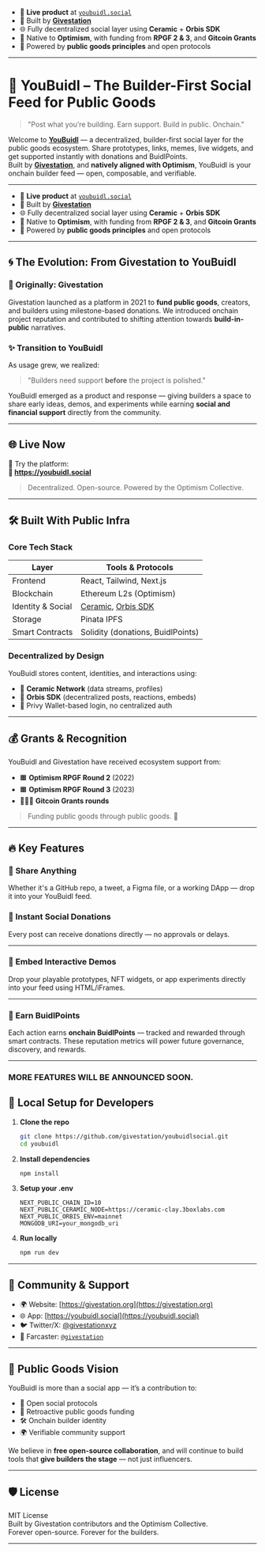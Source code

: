 
- 📡 **Live product** at [`youbuidl.social`](https://youbuidl.social)  
- 🎯 Built by [**Givestation**](https://givestation.org)
- 🌐 Fully decentralized social layer using **Ceramic** + **Orbis SDK**
- 🧬 Native to **Optimism**, with funding from **RPGF 2 & 3**, and **Gitcoin Grants**
- 🎁 Powered by **public goods principles** and open protocols

---

# 🧱 YouBuidl – The Builder-First Social Feed for Public Goods

> "Post what you’re building. Earn support. Build in public. Onchain."

Welcome to **[YouBuidl](https://youbuidl.social)** — a decentralized, builder-first social layer for the public goods ecosystem. Share prototypes, links, memes, live widgets, and get supported instantly with donations and BuidlPoints.  
Built by [**Givestation**](https://givestation.org), and **natively aligned with Optimism**, YouBuidl is your onchain builder feed — open, composable, and verifiable.

---


- 📡 **Live product** at [`youbuidl.social`](https://youbuidl.social)  
- 🎯 Built by [**Givestation**](https://givestation.org)
- 🌐 Fully decentralized social layer using **Ceramic** + **Orbis SDK**
- 🧬 Native to **Optimism**, with funding from **RPGF 2 & 3**, and **Gitcoin Grants**
- 🎁 Powered by **public goods principles** and open protocols

---

## 🌀 The Evolution: From Givestation to YouBuidl

### 🏁 Originally: Givestation

Givestation launched as a platform in 2021 to **fund public goods**, creators, and builders using milestone-based donations. We introduced onchain project reputation and contributed to shifting attention towards **build-in-public** narratives.

### ✨ Transition to YouBuidl

As usage grew, we realized:
> "Builders need support **before** the project is polished."

YouBuidl emerged as a product and response — giving builders a space to share early ideas, demos, and experiments while earning **social and financial support** directly from the community.

---

## 🌐 Live Now

🎯 Try the platform:  
**🔗 https://youbuidl.social**

> Decentralized. Open-source. Powered by the Optimism Collective.

---

## 🛠️ Built With Public Infra

### Core Tech Stack

| Layer               | Tools & Protocols                        |
|---------------------|------------------------------------------|
| Frontend            | React, Tailwind, Next.js                |
| Blockchain          | Ethereum L2s (Optimism)           |
| Identity & Social   | [Ceramic](https://ceramic.network), [Orbis SDK](https://orbis.club/developers) |
| Storage             | Pinata IPFS            |
| Smart Contracts     | Solidity (donations, BuidlPoints)       |                    |

### Decentralized by Design
YouBuidl stores content, identities, and interactions using:
- 🧬 **Ceramic Network** (data streams, profiles)
- 🧠 **Orbis SDK** (decentralized posts, reactions, embeds)
- 🔐  Privy Wallet-based login, no centralized auth

---

## 💰 Grants & Recognition

YouBuidl and Givestation have received ecosystem support from:

- 🟧 **Optimism RPGF Round 2** (2022)
- 🟧 **Optimism RPGF Round 3** (2023)
- 🧑‍🤝‍🧑 **Gitcoin Grants rounds**


> Funding public goods through public goods. 🌱

---

## 🔥 Key Features

### 📡 Share Anything
Whether it's a GitHub repo, a tweet, a Figma file, or a working DApp — drop it into your YouBuidl feed.  

### 💸 Instant Social Donations
Every post can receive donations directly — no approvals or delays.

---

### 🧩 Embed Interactive Demos
Drop your playable prototypes, NFT widgets, or app experiments directly into your feed using HTML/iFrames.

---

### 🎯 Earn BuidlPoints
Each action earns **onchain BuidlPoints** — tracked and rewarded through smart contracts. These reputation metrics will power future governance, discovery, and rewards.


---

### MORE FEATURES WILL BE ANNOUNCED SOON.

## 🧪 Local Setup for Developers

1. **Clone the repo**
   ```bash
   git clone https://github.com/givestation/youbuidlsocial.git
   cd youbuidl
   ```

2. **Install dependencies**
   ```bash
   npm install
   ```

3. **Setup your .env**
   ```env
   NEXT_PUBLIC_CHAIN_ID=10
   NEXT_PUBLIC_CERAMIC_NODE=https://ceramic-clay.3boxlabs.com
   NEXT_PUBLIC_ORBIS_ENV=mainnet
   MONGODB_URI=your_mongodb_uri
   ```

4. **Run locally**
   ```bash
   npm run dev
   ```

---

## 💬 Community & Support

- 🌍 Website: [https://givestation.org](https://givestation.org)
- 🌐 App: [https://youbuidl.social](https://youbuidl.social)
- 🐦 Twitter/X: [@givestationxyz](https://twitter.com/givestation)
- 🌊 Farcaster: [`@givestation`](https://warpcast.com/givestation)

---

## 🧠 Public Goods Vision

YouBuidl is more than a social app — it’s a contribution to:
- 🌱 Open social protocols
- 🤝 Retroactive public goods funding
- 🛠 Onchain builder identity
- 🌍 Verifiable community support

We believe in **free open-source collaboration**, and will continue to build tools that **give builders the stage** — not just influencers.

---

## 🛡 License

MIT License  
Built by Givestation contributors and the Optimism Collective.  
Forever open-source. Forever for the builders.

---
